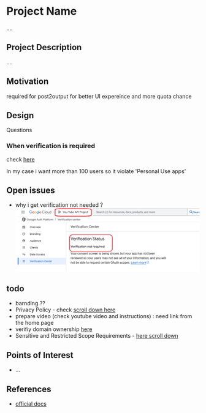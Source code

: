 <h1>Project Name</h1>
....



<h2>Project Description</h2>
....

<h2>Motivation</h2>
required for post2output for better UI expereince and more quota chance




<h2>Design</h2>
Questions

<h3>When verification is required</h3>
check <a href='https://support.google.com/cloud/answer/13464323/?sjid=10071116415336674414-EU#exemptions'>here</a>

In my case i want more than 100 users so it violate 'Personal Use apps'

<h2>Open issues</h2>
<ul>
    <li>why i get verification not needed ? <img src='./figs/verification-not-needed.png'/></li>
   
</ul>


<h2>todo</h2>
<ul>
   <li>barnding ??</li>
   <li>Privacy Policy - check <a href='https://support.google.com/cloud/answer/13464321?hl=en&ref_topic=13460882&sjid=6673206062964333071-EU#'>scroll down here</a></li>
    <li>prepare video (check youtube video and instructions) : need link from the home page</li>
    <li>verifiy domain ownership <a href='https://support.google.com/webmasters/answer/9008080?sjid=6673206062964333071-EU'>here</a></li>
    <li>Sensitive and Restricted Scope Requirements - <a href='https://support.google.com/cloud/answer/13464321?hl=en'>here scroll down</a></li>
</ul>

<h2>Points of Interest</h2>
<ul>
    <li>...</li>
   
</ul>

<h2>References</h2>
<ul>
    <li><a href='https://support.google.com/cloud/answer/13463073?hl=en'>official docs</a></li>
   
</ul>

